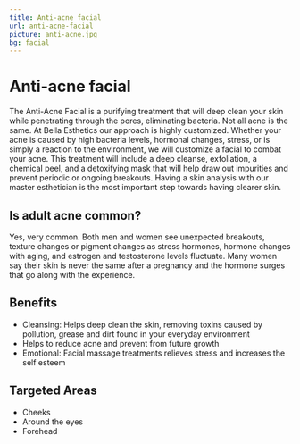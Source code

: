 ```yaml
---
title: Anti-acne facial
url: anti-acne-facial
picture: anti-acne.jpg
bg: facial
---
```


# Anti-acne facial

The Anti-Acne Facial is a purifying treatment that will deep clean your skin while penetrating through the pores, eliminating bacteria. Not all acne is the same. At Bella Esthetics our approach is highly customized. Whether your acne is caused by high bacteria levels, hormonal changes, stress, or is simply a reaction to the environment, we will customize a facial to combat your acne. This treatment will include a deep cleanse, exfoliation, a chemical peel, and a detoxifying mask that will help draw out impurities and prevent periodic or ongoing breakouts. Having a skin analysis with our master esthetician is the most important step towards having clearer skin.

## Is adult acne common?

Yes, very common. Both men and women see unexpected breakouts, texture changes or pigment changes as stress hormones, hormone changes with aging, and estrogen and testosterone levels fluctuate. Many women say their skin is never the same after a pregnancy and the hormone surges that go along with the experience.

## Benefits

- Cleansing: Helps deep clean the skin, removing toxins caused by pollution, grease and dirt found in your everyday environment
- Helps to reduce acne and prevent from future growth
- Emotional: Facial massage treatments relieves stress and increases the self esteem

## Targeted Areas

- Cheeks
- Around the eyes
- Forehead
